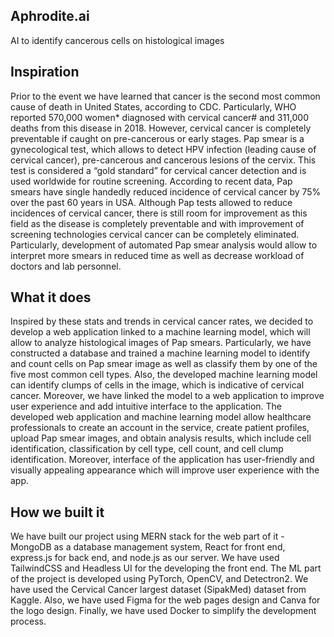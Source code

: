 ## Aphrodite.ai
AI to identify cancerous cells on histological images
## Inspiration
Prior to the event we have learned that cancer is the second most common cause of death in United States, according to CDC. Particularly, WHO reported 570,000 women* diagnosed with cervical cancer# and 311,000 deaths from this disease in 2018. However, cervical cancer is completely preventable if caught on pre-cancerous or early stages. Pap smear is a gynecological test, which allows to detect HPV infection (leading cause of cervical cancer), pre-cancerous and cancerous lesions of the cervix. This test is considered a “gold standard” for cervical cancer detection and is used worldwide for routine screening.  According to recent data, Pap smears have single handedly reduced incidence of cervical cancer by 75% over the past 60 years in USA. Although Pap tests allowed to reduce incidences of cervical cancer, there is still room for improvement as this field as the disease is completely preventable and with improvement of screening technologies cervical cancer can be completely eliminated. Particularly, development of automated Pap smear analysis would allow to interpret more smears in reduced time as well as decrease workload of doctors and lab personnel. 
## What it does
Inspired by these stats and trends in cervical cancer rates, we decided to develop a web application linked to a machine learning model, which will allow to analyze histological images of Pap smears. Particularly, we have constructed a database and trained a machine learning model to identify and count cells on Pap smear image as well as classify them by one of the five most common cell types. Also, the developed machine learning model can identify clumps of cells in the image, which is indicative of cervical cancer. Moreover, we have linked the model to a web application to improve user experience and add intuitive interface to the application. The developed web application and machine learning model allow healthcare professionals to create an account in the service, create patient profiles, upload Pap smear images, and obtain analysis results, which include cell identification, classification by cell type, cell count, and cell clump identification. Moreover, interface of the application has user-friendly and visually appealing appearance which will improve user experience with the app. 
## How we built it
We have built our project using MERN stack for the web part of it - MongoDB as a database management system, React for front end, express.js for back end, and node.js as our server. We have used TailwindCSS and Headless UI for the developing the front end. The ML part of the project is developed using PyTorch, OpenCV, and Detectron2. We have used the Cervical Cancer largest dataset (SipakMed) dataset from Kaggle. Also, we have used Figma for the web pages design and Canva for the logo design. Finally, we have used Docker to simplify the development process.
